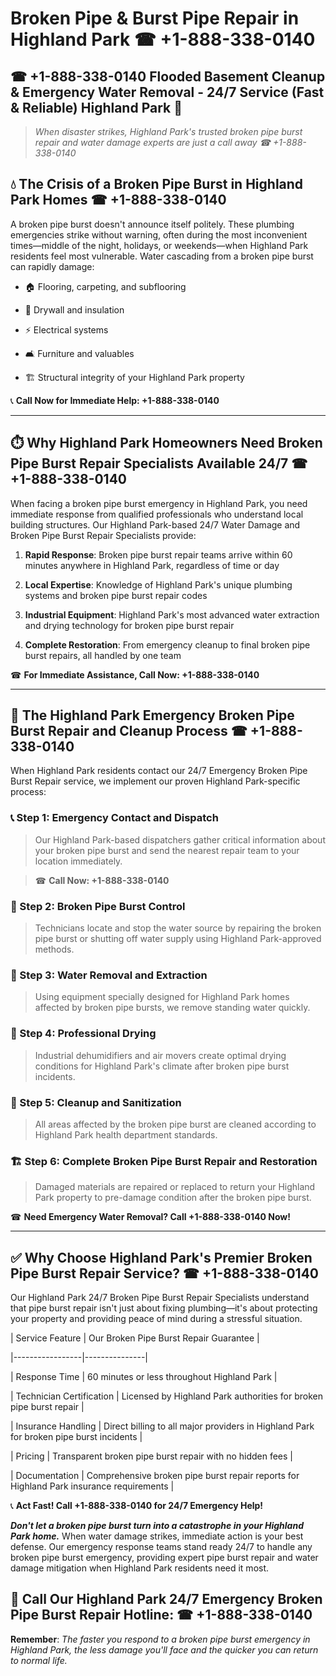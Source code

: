 # Broken Pipe & Burst Pipe Repair in Highland Park ☎ +1-888-338-0140  
## ☎ +1-888-338-0140 Flooded Basement Cleanup & Emergency Water Removal - 24/7 Service (Fast & Reliable) Highland Park 🚨  

> *When disaster strikes, Highland Park's trusted broken pipe burst repair and water damage experts are just a call away ☎ +1-888-338-0140*  

## 💧 The Crisis of a Broken Pipe Burst in Highland Park Homes ☎ +1-888-338-0140  

A broken pipe burst doesn't announce itself politely. These plumbing emergencies strike without warning, often during the most inconvenient times—middle of the night, holidays, or weekends—when Highland Park residents feel most vulnerable. Water cascading from a broken pipe burst can rapidly damage:  

* 🏠 Flooring, carpeting, and subflooring  
* 🧱 Drywall and insulation  
* ⚡ Electrical systems  
* 🛋️ Furniture and valuables  
* 🏗️ Structural integrity of your Highland Park property  

📞 **Call Now for Immediate Help: +1-888-338-0140**  

---  

## ⏱️ Why Highland Park Homeowners Need Broken Pipe Burst Repair Specialists Available 24/7 ☎ +1-888-338-0140  

When facing a broken pipe burst emergency in Highland Park, you need immediate response from qualified professionals who understand local building structures. Our Highland Park-based 24/7 Water Damage and Broken Pipe Burst Repair Specialists provide:  

1. **Rapid Response**: Broken pipe burst repair teams arrive within 60 minutes anywhere in Highland Park, regardless of time or day  
2. **Local Expertise**: Knowledge of Highland Park's unique plumbing systems and broken pipe burst repair codes  
3. **Industrial Equipment**: Highland Park's most advanced water extraction and drying technology for broken pipe burst repair  
4. **Complete Restoration**: From emergency cleanup to final broken pipe burst repairs, all handled by one team  

☎ **For Immediate Assistance, Call Now: +1-888-338-0140**  

---  

## 🔧 The Highland Park Emergency Broken Pipe Burst Repair and Cleanup Process ☎ +1-888-338-0140  

When Highland Park residents contact our 24/7 Emergency Broken Pipe Burst Repair service, we implement our proven Highland Park-specific process:  

### 📞 Step 1: Emergency Contact and Dispatch  
> Our Highland Park-based dispatchers gather critical information about your broken pipe burst and send the nearest repair team to your location immediately.  
> ☎ **Call Now: +1-888-338-0140**  

### 🚿 Step 2: Broken Pipe Burst Control  
> Technicians locate and stop the water source by repairing the broken pipe burst or shutting off water supply using Highland Park-approved methods.  

### 🌊 Step 3: Water Removal and Extraction  
> Using equipment specially designed for Highland Park homes affected by broken pipe bursts, we remove standing water quickly.  

### 💨 Step 4: Professional Drying  
> Industrial dehumidifiers and air movers create optimal drying conditions for Highland Park's climate after broken pipe burst incidents.  

### 🧼 Step 5: Cleanup and Sanitization  
> All areas affected by the broken pipe burst are cleaned according to Highland Park health department standards.  

### 🏗️ Step 6: Complete Broken Pipe Burst Repair and Restoration  
> Damaged materials are repaired or replaced to return your Highland Park property to pre-damage condition after the broken pipe burst.  

☎ **Need Emergency Water Removal? Call +1-888-338-0140 Now!**  

---  

## ✅ Why Choose Highland Park's Premier Broken Pipe Burst Repair Service? ☎ +1-888-338-0140  

Our Highland Park 24/7 Broken Pipe Burst Repair Specialists understand that pipe burst repair isn't just about fixing plumbing—it's about protecting your property and providing peace of mind during a stressful situation.  

| Service Feature | Our Broken Pipe Burst Repair Guarantee |  
|-----------------|---------------|  
| Response Time | 60 minutes or less throughout Highland Park |  
| Technician Certification | Licensed by Highland Park authorities for broken pipe burst repair |  
| Insurance Handling | Direct billing to all major providers in Highland Park for broken pipe burst incidents |  
| Pricing | Transparent broken pipe burst repair with no hidden fees |  
| Documentation | Comprehensive broken pipe burst repair reports for Highland Park insurance requirements |  

📞 **Act Fast! Call +1-888-338-0140 for 24/7 Emergency Help!**  

***Don't let a broken pipe burst turn into a catastrophe in your Highland Park home.*** When water damage strikes, immediate action is your best defense. Our emergency response teams stand ready 24/7 to handle any broken pipe burst emergency, providing expert pipe burst repair and water damage mitigation when Highland Park residents need it most.  

## 📱 Call Our Highland Park 24/7 Emergency Broken Pipe Burst Repair Hotline: ☎ +1-888-338-0140  

**Remember**: *The faster you respond to a broken pipe burst emergency in Highland Park, the less damage you'll face and the quicker you can return to normal life.*